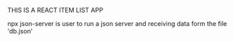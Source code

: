 THIS IS A REACT ITEM LIST APP 

npx json-server is user to run a json server and receiving data form the file 'db.json'